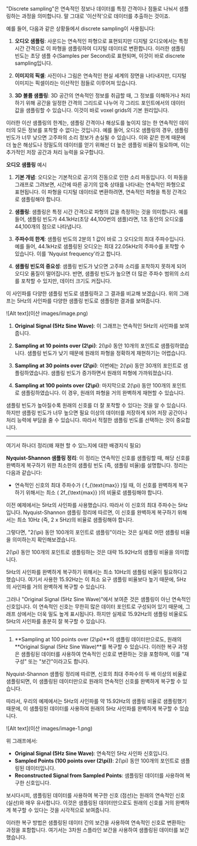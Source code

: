 "Discrete sampling"은 연속적인 정보나 데이터를 특정 간격이나 점들로 나눠서 샘플링하는 과정을 의미합니다. 말 그대로 '이산적'으로 데이터를 추출하는 것이죠.

예를 들어, 다음과 같은 상황들에서 discrete sampling이 사용됩니다:

1. **오디오 샘플링**: 사운드는 연속적인 파형으로 표현되지만 디지털 오디오에서는 특정 시간 간격으로 이 파형을 샘플링하여 디지털 데이터로 변환합니다. 이러한 샘플링 빈도는 초당 샘플 수(Samples per Second)로 표현되며, 이것이 바로 discrete sampling입니다.

2. **이미지의 픽셀**: 사진이나 그림은 연속적인 현실 세계의 장면을 나타내지만, 디지털 이미지는 픽셀이라는 이산적인 점들로 이루어져 있습니다.

3. **3D 볼륨 샘플링**: 3D 공간의 연속적인 정보를 취급할 때, 그 정보를 이해하거나 처리하기 위해 공간을 일정한 간격의 그리드로 나누어 각 그리드 포인트에서의 데이터 값을 샘플링할 수 있습니다. 이것이 바로 voxel grids의 기본 원리입니다.

이러한 이산 샘플링의 한계는, 샘플링 간격이나 해상도를 높이지 않는 한 연속적인 데이터의 모든 정보를 포착할 수 없다는 것입니다. 예를 들어, 오디오 샘플링의 경우, 샘플링 빈도가 너무 낮으면 고주파의 소리 정보가 손실될 수 있습니다. 이와 같은 한계 때문에 더 높은 해상도나 정밀도의 데이터를 얻기 위해선 더 높은 샘플링 비율이 필요하며, 이는 추가적인 저장 공간과 처리 능력을 요구합니다.



**오디오 샘플링** 예시


1. **기본 개념**: 오디오는 기본적으로 공기의 진동으로 인한 소리 파동입니다. 이 파동을 그래프로 그려보면, 시간에 따른 공기의 압축 상태를 나타내는 연속적인 파형으로 표현됩니다. 이 파형을 디지털 데이터로 변환하려면, 연속적인 파형을 특정 간격으로 샘플링해야 합니다.

2. **샘플링**: 샘플링은 특정 시간 간격으로 파형의 값을 측정하는 것을 의미합니다. 예를 들어, 샘플링 빈도가 44.1kHz(초당 44,100번의 샘플)라면, 1초 동안의 오디오를 44,100개의 점으로 나타냅니다.

3. **주파수의 한계**: 샘플링 빈도의 2분의 1 값이 바로 그 오디오의 최대 주파수입니다. 예를 들어, 44.1kHz로 샘플링된 오디오는 최대 22.05kHz의 주파수를 포착할 수 있습니다. 이를 'Nyquist frequency'라고 합니다. 

4. **샘플링 빈도의 중요성**: 샘플링 빈도가 낮으면 고주파 소리를 포착하지 못하게 되어 오디오 품질이 떨어집니다. 반면, 샘플링 빈도가 높으면 더 많은 주파수 범위의 소리를 포착할 수 있지만, 데이터 크기도 커집니다.

 이 사인파를 다양한 샘플링 빈도로 샘플링하고 그 결과를 비교해 보겠습니다.
위의 그래프는 5Hz의 사인파를 다양한 샘플링 빈도로 샘플링한 결과를 보여줍니다.

![Alt text](이산 images/image.png)

1. **Original Signal (5Hz Sine Wave)**:
   이 그래프는 연속적인 5Hz의 사인파를 보여줍니다.

2. **Sampling at 10 points over \(2\pi\)**:
   2\(\pi\) 동안 10개의 포인트로 샘플링하였습니다. 샘플링 빈도가 낮기 때문에 원래의 파형을 정확하게 재현하기는 어렵습니다.

3. **Sampling at 30 points over \(2\pi\)**:
   이번에는 2\(\pi\) 동안 30개의 포인트로 샘플링하였습니다. 샘플링 빈도가 증가하면서 원래의 파형에 가까워졌습니다.

4. **Sampling at 100 points over \(2\pi\)**:
   마지막으로 2\(\pi\) 동안 100개의 포인트로 샘플링하였습니다. 이 경우, 원래의 파형을 거의 완벽하게 재현할 수 있습니다.

 샘플링 빈도가 높아질수록 원래의 신호를 더 잘 포착할 수 있다는 것을 알 수 있습니다. 하지만 샘플링 빈도가 너무 높으면 필요 이상의 데이터를 저장하게 되어 저장 공간이나 처리 능력에 부담을 줄 수 있습니다. 따라서 적절한 샘플링 빈도를 선택하는 것이 중요합니다.

 ----
 여기서 하나더 정리(왜 재현 할 수 있느지에 대한 배경지식 필요)


**Nyquist-Shannon 샘플링 정리**:
이 정리는 연속적인 신호를 샘플링할 때, 해당 신호를 완벽하게 복구하기 위한 최소한의 샘플링 빈도 (즉, 샘플링 비율)를 설명합니다. 정리는 다음과 같습니다:
- 연속적인 신호의 최대 주파수가 \( f_{\text{max}} \)일 때, 이 신호를 완벽하게 복구하기 위해서는 최소 \( 2f_{\text{max}} \)의 비율로 샘플링해야 합니다.

이전 예제에서는 5Hz의 사인파를 사용했습니다. 따라서 이 신호의 최대 주파수는 5Hz입니다. Nyquist-Shannon 샘플링 정리에 따르면, 이 신호를 완벽하게 복구하기 위해서는 최소 10Hz (즉, 2 x 5Hz)의 비율로 샘플링해야 합니다.

그렇다면, "2\(\pi\) 동안 100개의 포인트로 샘플링"이라는 것은 실제로 어떤 샘플링 비율을 의미하는지 확인해보겠습니다.

2\(\pi\) 동안 100개의 포인트로 샘플링하는 것은 대략 15.92Hz의 샘플링 비율을 의미합니다.

5Hz의 사인파를 완벽하게 복구하기 위해서는 최소 10Hz의 샘플링 비율이 필요하다고 했습니다. 여기서 사용한 15.92Hz는 이 최소 요구 샘플링 비율보다 높기 때문에, 5Hz의 사인파를 거의 완벽하게 복구할 수 있습니다.

그러나 "Original Signal (5Hz Sine Wave)"에서 보여준 것은 샘플링이 아닌 연속적인 신호입니다. 이 연속적인 신호는 무한히 많은 데이터 포인트로 구성되어 있기 때문에, 그래프 상에서는 더욱 밀도 높게 표시됩니다. 하지만 실제로 15.92Hz의 샘플링 비율로도 5Hz의 사인파를 충분히 잘 복구할 수 있습니다.


---

 1. **Sampling at 100 points over \(2\pi\)**의 샘플링 데이터만으로도, 원래의 **Original Signal (5Hz Sine Wave)**를 복구할 수 있습니다. 이러한 복구 과정은 샘플링된 데이터를 사용하여 연속적인 신호로 변환하는 것을 포함하며, 이를 "재구성" 또는 "보간"이라고도 합니다.

Nyquist-Shannon 샘플링 정리에 따르면, 신호의 최대 주파수의 두 배 이상의 비율로 샘플링되면, 이 샘플링된 데이터만으로 원래의 연속적인 신호를 완벽하게 복구할 수 있습니다. 

따라서, 우리의 예제에서는 5Hz의 사인파를 약 15.92Hz의 샘플링 비율로 샘플링했기 때문에, 이 샘플링된 데이터를 사용하여 원래의 5Hz 사인파를 완벽하게 복구할 수 있습니다.

![Alt text](이산 images/image-1.png)

위 그래프에서:

- **Original Signal (5Hz Sine Wave)**: 연속적인 5Hz 사인파 신호입니다.
- **Sampled Points (100 points over \(2\pi\))**: 2\(\pi\) 동안 100개의 포인트로 샘플링된 데이터입니다.
- **Reconstructed Signal from Sampled Points**: 샘플링된 데이터를 사용하여 복구한 신호입니다.

보시다시피, 샘플링된 데이터를 사용하여 복구한 신호 (점선)는 원래의 연속적인 신호 (실선)와 매우 유사합니다. 이것은 샘플링된 데이터만으로도 원래의 신호를 거의 완벽하게 복구할 수 있다는 것을 시각적으로 보여줍니다.

이러한 복구 방법은 샘플링된 데이터 간의 보간을 사용하여 연속적인 신호로 변환하는 과정을 포함합니다. 여기서는 3차원 스플라인 보간을 사용하여 샘플링된 데이터를 보간했습니다.